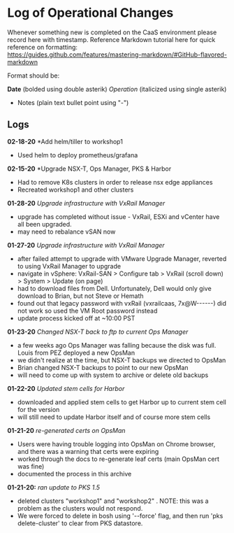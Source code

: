 # Log of Operational Changes

Whenever something new is completed on the CaaS environment please record here with timestamp.
Reference Markdown tutorial here for quick reference on formatting:  
https://guides.github.com/features/mastering-markdown/#GitHub-flavored-markdown

Format should be:

**Date** (bolded using double asterik) 
*Operation* (italicized using single asterik) 
- Notes (plain text bullet point using "-")

## Logs

**02-18-20** *Add helm/tiller to workshop1
 - Used helm to deploy prometheus/grafana

**02-15-20** *Upgrade NSX-T, Ops Manager, PKS & Harbor
 - Had to remove K8s clusters in order to release nsx edge appliances
 - Recreated workshop1 and other clusters

**01-28-20**   *Upgrade infrastructure with VxRail Manager*
 - upgrade has completed without issue - VxRail, ESXi and vCenter have all been upgraded.
 - may need to rebalance vSAN now

**01-27-20**   *Upgrade infrastructure with VxRail Manager*
  - after failed attempt to upgrade with VMware Upgrade Manager, reverted to using VxRail Manager to upgrade
  - navigate in vSphere: VxRail-SAN > Configure tab > VxRail (scroll down) > System > Update (on page)
  - had to download files from Dell. Unfortunately, Dell would only give download to Brian, but not Steve or Hemath
  - found out that legacy password with vxRail (vxrailcaas,  7x@W------) did not work so used the VM Root password instead
  - update process kicked off at ~10:00 PST

**01-23-20**   *Changed NSX-T back to ftp to current Ops Manager*
 - a few weeks ago Ops Manager was falling because the disk was full.  Louis from PEZ deployed a new OpsMan
 - we didn't realize at the time, but NSX-T backups we directed to OpsMan
 - Brian changed NSX-T backups to point to our new OpsMan
 - will need to come up with system to archive or delete old backups

**01-22-20**
  *Updated stem cells for Harbor*
  - downloaded and applied stem cells to get Harbor up to current stem cell for the version
  - will still need to update Harbor itself and of course more stem cells

**01-21-20**
  *re-generated certs on OpsMan*
- Users were having trouble logging into OpsMan on Chrome browser, and there was a warning that certs were expiring
- worked through the docs to re-generate leaf certs (main OpsMan cert was fine)
- documented the process in this archive

**01-21-20:**   *ran update to PKS 1.5*
- deleted clusters "workshop1" and "workshop2" . NOTE: this was a problem as the clusters would not respond.  
- We were forced to delete in bosh using '--force' flag, and then run 'pks delete-cluster' to clear from PKS datastore.
   
